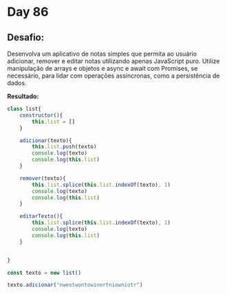 # Day 86

## Desafio:

Desenvolva um aplicativo de notas simples que permita ao usuário adicionar, remover e editar notas utilizando apenas JavaScript puro. Utilize manipulação de arrays e objetos e async e await com Promises, se necessário, para lidar com operações assíncronas, como a persistência de dados.

**Resultado:**

```javascript
class list{
    constructor(){
        this.list = []
    }

    adicionar(texto){
        this.list.push(texto)
        console.log(texto)
        console.log(this.list)
    }

    remover(texto){
        this.list.splice(this.list.indexOf(texto), 1)
        console.log(texto)
        console.log(this.list)
    }

    editarTexto(){
        this.list.splice(this.list.indexOf(texto), 1)
        console.log(texto)
        console.log(this.list)
    }


}

const texto = new list()

texto.adicionar("nweotwontowinertniowniotr")